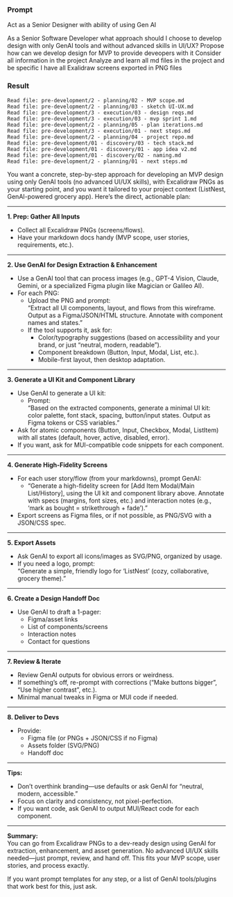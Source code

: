 ### Prompt

Act as a Senior Designer with ability of using Gen AI

As a Senior Software Developer what approach should I choose to develop design with only GenAI tools and without advanced skills in UI/UX?
Propose how can we develop design for MVP to provide deveopers with it
Consider all information in the project
Analyze and learn all md files in the project and be specific
I have all Exalidraw screens exported in PNG files

### Result

```
Read file: pre-development/2 - planning/02 - MVP scope.md
Read file: pre-development/2 - planning/03 - sketch UI-UX.md
Read file: pre-development/3 - execution/03 - design reqs.md
Read file: pre-development/3 - execution/03 - mvp sprint 1.md
Read file: pre-development/2 - planning/05 - plan iterations.md
Read file: pre-development/3 - execution/01 - next steps.md
Read file: pre-development/2 - planning/04 - project repo.md
Read file: pre-development/01 - discovery/03 - tech stack.md
Read file: pre-development/01 - discovery/01 - app idea v2.md
Read file: pre-development/01 - discovery/02 - naming.md
Read file: pre-development/2 - planning/01 - next steps.md
```

You want a concrete, step-by-step approach for developing an MVP design using only GenAI tools (no advanced UI/UX skills), with Excalidraw PNGs as your starting point, and you want it tailored to your project context (ListNest, GenAI-powered grocery app). Here’s the direct, actionable plan:

---

**1. Prep: Gather All Inputs**
- Collect all Excalidraw PNGs (screens/flows).
- Have your markdown docs handy (MVP scope, user stories, requirements, etc.).

---

**2. Use GenAI for Design Extraction & Enhancement**
- Use a GenAI tool that can process images (e.g., GPT-4 Vision, Claude, Gemini, or a specialized Figma plugin like Magician or Galileo AI).
- For each PNG:
  - Upload the PNG and prompt:  
    “Extract all UI components, layout, and flows from this wireframe. Output as a Figma/JSON/HTML structure. Annotate with component names and states.”
  - If the tool supports it, ask for:
    - Color/typography suggestions (based on accessibility and your brand, or just “neutral, modern, readable”).
    - Component breakdown (Button, Input, Modal, List, etc.).
    - Mobile-first layout, then desktop adaptation.

---

**3. Generate a UI Kit and Component Library**
- Use GenAI to generate a UI kit:
  - Prompt:  
    “Based on the extracted components, generate a minimal UI kit: color palette, font stack, spacing, button/input states. Output as Figma tokens or CSS variables.”
- Ask for atomic components (Button, Input, Checkbox, Modal, ListItem) with all states (default, hover, active, disabled, error).
- If you want, ask for MUI-compatible code snippets for each component.

---

**4. Generate High-Fidelity Screens**
- For each user story/flow (from your markdowns), prompt GenAI:
  - “Generate a high-fidelity screen for [Add Item Modal/Main List/History], using the UI kit and component library above. Annotate with specs (margins, font sizes, etc.) and interaction notes (e.g., ‘mark as bought = strikethrough + fade’).”
- Export screens as Figma files, or if not possible, as PNG/SVG with a JSON/CSS spec.

---

**5. Export Assets**
- Ask GenAI to export all icons/images as SVG/PNG, organized by usage.
- If you need a logo, prompt:  
  “Generate a simple, friendly logo for ‘ListNest’ (cozy, collaborative, grocery theme).”

---

**6. Create a Design Handoff Doc**
- Use GenAI to draft a 1-pager:
  - Figma/asset links
  - List of components/screens
  - Interaction notes
  - Contact for questions

---

**7. Review & Iterate**
- Review GenAI outputs for obvious errors or weirdness.
- If something’s off, re-prompt with corrections (“Make buttons bigger”, “Use higher contrast”, etc.).
- Minimal manual tweaks in Figma or MUI code if needed.

---

**8. Deliver to Devs**
- Provide:
  - Figma file (or PNGs + JSON/CSS if no Figma)
  - Assets folder (SVG/PNG)
  - Handoff doc

---

**Tips:**
- Don’t overthink branding—use defaults or ask GenAI for “neutral, modern, accessible.”
- Focus on clarity and consistency, not pixel-perfection.
- If you want code, ask GenAI to output MUI/React code for each component.

---

**Summary:**  
You can go from Excalidraw PNGs to a dev-ready design using GenAI for extraction, enhancement, and asset generation. No advanced UI/UX skills needed—just prompt, review, and hand off. This fits your MVP scope, user stories, and process exactly.

If you want prompt templates for any step, or a list of GenAI tools/plugins that work best for this, just ask.
